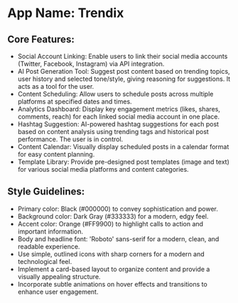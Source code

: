 # **App Name**: Trendix

## Core Features:

- Social Account Linking: Enable users to link their social media accounts (Twitter, Facebook, Instagram) via API integration.
- AI Post Generation Tool: Suggest post content based on trending topics, user history and selected tone/style, giving reasoning for suggestions. It acts as a tool for the user.
- Content Scheduling: Allow users to schedule posts across multiple platforms at specified dates and times.
- Analytics Dashboard: Display key engagement metrics (likes, shares, comments, reach) for each linked social media account in one place.
- Hashtag Suggestion: AI-powered hashtag suggestions for each post based on content analysis using trending tags and historical post performance. The user is in control.
- Content Calendar: Visually display scheduled posts in a calendar format for easy content planning.
- Template Library: Provide pre-designed post templates (image and text) for various social media platforms and content categories.

## Style Guidelines:

- Primary color: Black (#000000) to convey sophistication and power.
- Background color: Dark Gray (#333333) for a modern, edgy feel.
- Accent color: Orange (#FF9900) to highlight calls to action and important information.
- Body and headline font: 'Roboto' sans-serif for a modern, clean, and readable experience.
- Use simple, outlined icons with sharp corners for a modern and technological feel.
- Implement a card-based layout to organize content and provide a visually appealing structure.
- Incorporate subtle animations on hover effects and transitions to enhance user engagement.